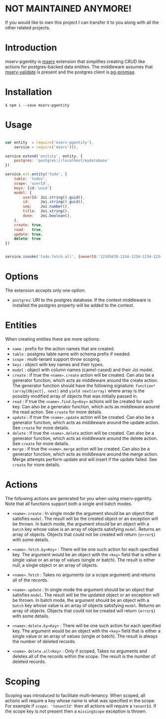 # NOT MAINTAINED ANYMORE!
If you would like to own this project I can transfer it to you along with all the other related projects.

# Introduction
mserv-pgentity is [mserv](https://github.com/macprog-guy/mserv) extension that simplifies creating CRUD like actions for postgres-backed data entities. The middleware assumes that [mserv-validate](https://github.com/macprog-guy/mserv-validate) is present and the postgres client is [pg-promise](https://github.com/vitaly-t/pg-promise).

# Installation

	$ npm i --save mserv-pgentity

# Usage

```js

var entity  = require('mserv-pgentity'),
	service = require('mserv')(),

service.extend('enitity', entity, {
	postgres: 'postgres://localhost/mydatabase'
})

service.ext.entity('todo', {
	table: 'todos',
	scope: 'userId',
	keys: {id:'uuid'}
	model: {
		userId: Joi.string().guid(),
		id:     Joi.string().guid(),
		seq:    Joi.number(),
		title:  Joi.string(),
		done:   Joi.boolean(),
	},
	create: true,
	read:   true,
	update: true,
	delete: true
})


service.invoke('todo.fetch.all', {ownerId:'12345678-1234-1234-1234-123456789012'})


```

# Options

The extension accepts only one option:

- `postgres`: URI to the postgres database. If the context middleware is installed the postgres property will be added to the context.

# Entities

When creating entities there are more options:

- `name`  : prefix for the action names that are created.
- `table` : postgres table name with schema prefix if needed.
- `scope` : multi-tenant support throw scoping.
- `keys`  : object with key names and their types.
- `model` : object with column names (camel-cased) and their Joi model.
- `create` : if true the `<name>.create` action will be created. Can also be a generator function, which acts as middleware around the create action. The generator function should have the following signature: `function*(array[Object], next)` and `yield next(array)` where array is the possibly modified array of objects that was initially passed in.
- `read`   : if true the `<name>.find.by<Key>` actions will be created for each key. Can also be a generator function, which acts as middleware around the read action. See `create` for more details.
- `update` : if true the `<name>.update` action will be created. Can also be a generator function, which acts as middleware around the update action. See `create` for more details.
- `delete` : if true the `<name>.delete` action will be created. Can also be a generator function, which acts as middleware around the delete action. See `create` for more details.
- `merge` : if true the `<name>.merge` action will be created. Can also be a generator function, which acts as middleware around the merge action. Merge attempts perform update and will insert if the update failed. See `create` for more details.


# Actions

The following actions are generated for you when using mserv-pgentity. Note that all functions support
both a single and batch modes. 

- `<name>.create` : In single mode the argument should be an object that satisfies `model`. The result will be the created object or an exception will be thrown. In batch mode, the argument should be an object with a `batch` key whose value is an array of objects satisfying `model`. Returns an array of objects. Objects that could not be created will return `{error$}` with some details.

- `<name>.fetch.by<Key>` : There will be one such action for each specified key. The argument would be an object with the `<key>` field that is either a single value or an array of values (single or batch). The result is either null, a single object or an array of objects.

- `<name>.fetch` :  Takes no arguments (or a scope argument) and returns all of the records.


- `<name>.update` :  In single mode the argument should be an object that satisfies `model`. The result will be the updated object or an exception will be thrown. In batch mode, the argument should be an object with a `batch` key whose value is an array of objects satisfying `model`. Returns an array of objects. Objects that could not be created will return `{error$}` with some details.

- `<name>.delete.by<Key>` :  There will be one such action for each specified key. The argument would be an object with the `<key>` field that is either a single value or an array of values (single or batch). The result is always the number of deleted records.


- `<name>.delete.all<Key>` : Only if scoped, Takes no arguments and deletes all of the records within the scope. The result is the number of deleted records.



# Scoping

Scoping was introduced to facilitate multi-tenancy. When scoped, all actions will require a key whose name is what was specified in the scope. For example if `scope: 'tenantId'` then all actions will require a `tenantId`. If the scope key is not present then a `missingScope` exception is thrown.

